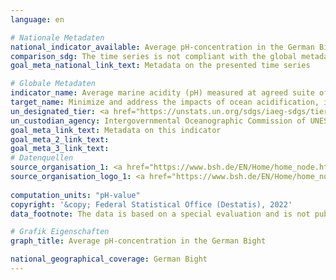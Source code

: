 ```yaml
---
language: en    

# Nationale Metadaten    
national_indicator_available: Average pH-concentration in the German Bight    
comparison_sdg: The time series is not compliant with the global metadata, but provides additional information.    
goal_meta_national_link_text: Metadata on the presented time series    

# Globale Metadaten    
indicator_name: Average marine acidity (pH) measured at agreed suite of representative sampling stations    
target_name: Minimize and address the impacts of ocean acidification, including through enhanced scientific cooperation at all levels    
un_designated_tier: <a href="https://unstats.un.org/sdgs/iaeg-sdgs/tier-classification/" title="Click here for more information on the UN tier classification."  target="_blank">Tier II</a>    
un_custodian_agency: Intergovernmental Oceanographic Commission of UNESCO (IOC-UNESCO)    
goal_meta_link_text: Metadata on this indicator    
goal_meta_2_link_text:     
goal_meta_3_link_text:         
# Datenquellen
source_organisation_1: <a href="https://www.bsh.de/EN/Home/home_node.htm"> Federal Maritime and Hydrographic Agency </a>
source_organisation_logo_1: <a href="https://www.bsh.de/EN/Home/home_node.htm"><img src="https://g205sdgs.github.io/sdg-indicators/public/OrgImgEn/bsh.png" alt="Logo bsh" style="height:60px; width:148px"/></a>
    
computation_units: "pH-value"    
copyright: '&copy; Federal Statistical Office (Destatis), 2022'    
data_footnote: The data is based on a special evaluation and is not publicly available.    

# Grafik Eigenschaften    
graph_title: Average pH-concentration in the German Bight    

national_geographical_coverage: German Bight    
---
```


<span></span>